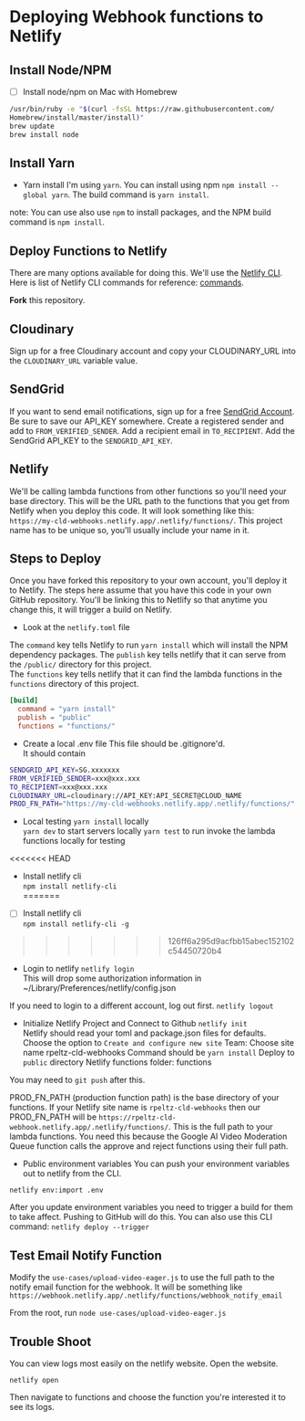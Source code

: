 # Deploying Webhook functions to Netlify

## Install Node/NPM
- [ ] Install node/npm on Mac with Homebrew

```bash
/usr/bin/ruby -e "$(curl -fsSL https://raw.githubusercontent.com/
Homebrew/install/master/install)"
brew update
brew install node
```

## Install Yarn

- Yarn install
I'm using `yarn`. You can install using npm `npm install --global yarn`.  The  build command is `yarn install`. 

note: You can use also  use `npm` to install packages, and the NPM build command is `npm install`.

## Deploy Functions to Netlify

 There are many options available for doing this.  We'll use the [Netlify CLI](https://docs.netlify.com/cli/get-started/).  Here is list of Netlify CLI commands for reference: [commands](https://cli.netlify.com/).

 **Fork** this repository. 

## Cloudinary
Sign up for a free Cloudinary account and copy your CLOUDINARY_URL into the `CLOUDINARY_URL` variable value.

## SendGrid
If you want to send email notifications, sign up for a free [SendGrid Account](https://sendgrid.com/go/email-smtp-service-signup).  Be sure to save our API_KEY somewhere. Create a registered sender and add to `FROM_VERIFIED_SENDER`.  Add a recipient email in `TO_RECIPIENT`.  Add the SendGrid API_KEY to the `SENDGRID_API_KEY`.  

## Netlify 
We'll be calling lambda functions from other functions so you'll need your base directory.  This will be the URL path to the functions that you get from Netlify when you deploy this code. It will look something like this: `https://my-cld-webhooks.netlify.app/.netlify/functions/`.  This project name has to be unique so, you'll usually include your name in it.

## Steps to Deploy

Once you have forked this repository to your own account, you'll deploy it to Netlify.  The steps here assume that you have this code in your own GitHub repository.  You'll be linking this to Netlify so that anytime you change this, it will trigger a build on Netlify.

- Look at the  `netlify.toml` file 

The `command` key tells Netlify to run `yarn install` which will install the NPM dependency packages.
The `publish` key  tells netlify that it can serve from the  `/public/` directory for this project.  
The `functions` key tells netlify that it can find the lambda functions in the `functions` directory of this project. 

```toml
[build]
  command = "yarn install"
  publish = "public"
  functions = "functions/"
```

- Create a local .env file
This file should be .gitignore'd.  
It should contain

```bash
SENDGRID_API_KEY=SG.xxxxxxx
FROM_VERIFIED_SENDER=xxx@xxx.xxx
TO_RECIPIENT=xxx@xxx.xxx
CLOUDINARY_URL=cloudinary://API_KEY:API_SECRET@CLOUD_NAME
PROD_FN_PATH="https://my-cld-webhooks.netlify.app/.netlify/functions/"
```

- Local testing
`yarn install` locally  
`yarn dev` to start servers locally
`yarn test` to run invoke the lambda functions locally for testing

<<<<<<< HEAD
- Install netlify cli  
`npm install netlify-cli`  
=======
- [ ] Install netlify cli  
`npm install netlify-cli -g`  
>>>>>>> 126ff6a295d9acfbb15abec152102c54450720b4


- Login to netlify
`netlify login`  
This will drop some authorization information in ~/Library/Preferences/netlify/config.json

If you need to login to a different account, log out first. 
`netlify logout`  

- Initialize Netlify Project and Connect to Github
`netlify init`  
Netlify should read your toml and package.json files for defaults. 
Choose the option to  `Create and configure new site`
Team: <your team>
Choose site name rpeltz-cld-webhooks
Command should be `yarn install` 
Deploy to `public` directory
Netlify functions folder: functions

You may need to `git push` after this.

PROD_FN_PATH (production function path) is the base directory of your functions.  If your Netlify site name is `rpeltz-cld-webhooks` then our PROD_FN_PATH will be `https://rpeltz-cld-webhook.netlify.app/.netlify/functions/`.  This is the full path to your lambda functions.  You need this because the Google AI Video Moderation Queue function calls the approve and reject functions using their full path.


- Public environment variables
You can push your environment variables out to netlify from the CLI. 

`netlify env:import .env` 

After you update environment variables you need to trigger a build for them to take affect.  Pushing to GitHub will do this. 
You can also use this CLI command: `netlify deploy --trigger`

## Test Email Notify Function

Modify the `use-cases/upload-video-eager.js` to use the full path to the notify email function for the webhook.  It will be something like `https://webhook.netlify.app/.netlify/functions/webhook_notify_email`

From the root, run `node use-cases/upload-video-eager.js`
## Trouble Shoot

You can view logs most easily on the netlify website. Open the website. 

`netlify open` 

Then navigate to functions and choose the function you're interested it to see its logs.



